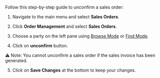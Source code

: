 Follow this step-by-step guide to unconfirm a sales order:

1. Navigate to the main menu and select **Sales Orders**.

2. Click **Order Management** and select **Sales Orders**. 

3. Choose a party on the left pane using [Browse Mode](https://github.com/Fx-Professional-Services/HorizonDocs/blob/main/Horizon%20User%20Guide/Searching%20on%20Horizon/Browse%20Mode.md) or [Find Mode](Find%20Mode.md). 

4. Click on **unconfirm** button.

⚠️ Note: You cannot unconfirm a sales order if the sales invoice has been generated.

5. Click on **Save Changes** at the bottom to keep your changes. 

